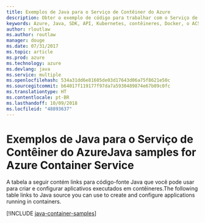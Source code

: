 ```yaml
---
title: Exemplos de Java para o Serviço de Contêiner do Azure
description: Obter o exemplo de código para trabalhar com o Serviço de Contêiner do Azure a partir de seus aplicativos Java.
keywords: Azure, Java, SDK, API, Kubernetes, contêineres, Docker, o ACS, registro, imagens
author: rloutlaw
ms.author: routlaw
manager: douge
ms.date: 07/31/2017
ms.topic: article
ms.prod: azure
ms.technology: azure
ms.devlang: java
ms.service: multiple
ms.openlocfilehash: 534a31dd6e81605de03d17643d06a75f8621e50c
ms.sourcegitcommit: b64017f119177f97da7a5930489874e67b09c0fc
ms.translationtype: HT
ms.contentlocale: pt-BR
ms.lasthandoff: 10/09/2018
ms.locfileid: "48893637"
---
```

# <a name="java-samples-for-azure-container-service"></a><span data-ttu-id="3d794-104">Exemplos de Java para o Serviço de Contêiner do Azure</span><span class="sxs-lookup"><span data-stu-id="3d794-104">Java samples for Azure Container Service</span></span>

<span data-ttu-id="3d794-105">A tabela a seguir contém links para código-fonte Java que você pode usar para criar e configurar aplicativos executados em contêineres.</span><span class="sxs-lookup"><span data-stu-id="3d794-105">The following table links to Java source you can use to create and configure applications running in containers.</span></span>

[!INCLUDE [java-container-samples](includes/java-container-samples.md)]